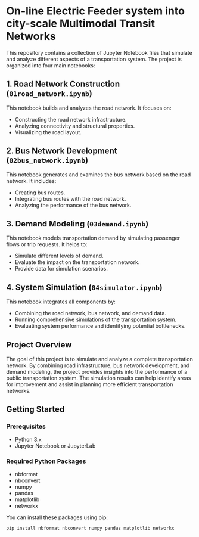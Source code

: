 # On-line Electric Feeder system into city-scale Multimodal Transit Networks

This repository contains a collection of Jupyter Notebook files that simulate and analyze different aspects of a transportation system. The project is organized into four main notebooks:

## 1. Road Network Construction (`01road_network.ipynb`)
This notebook builds and analyzes the road network. It focuses on:
- Constructing the road network infrastructure.
- Analyzing connectivity and structural properties.
- Visualizing the road layout.

## 2. Bus Network Development (`02bus_network.ipynb`)
This notebook generates and examines the bus network based on the road network. It includes:
- Creating bus routes.
- Integrating bus routes with the road network.
- Analyzing the performance of the bus network.

## 3. Demand Modeling (`03demand.ipynb`)
This notebook models transportation demand by simulating passenger flows or trip requests. It helps to:
- Simulate different levels of demand.
- Evaluate the impact on the transportation network.
- Provide data for simulation scenarios.

## 4. System Simulation (`04simulator.ipynb`)
This notebook integrates all components by:
- Combining the road network, bus network, and demand data.
- Running comprehensive simulations of the transportation system.
- Evaluating system performance and identifying potential bottlenecks.

## Project Overview

The goal of this project is to simulate and analyze a complete transportation network. By combining road infrastructure, bus network development, and demand modeling, the project provides insights into the performance of a public transportation system. The simulation results can help identify areas for improvement and assist in planning more efficient transportation networks.

## Getting Started

### Prerequisites

- Python 3.x
- Jupyter Notebook or JupyterLab

### Required Python Packages

- nbformat
- nbconvert
- numpy
- pandas
- matplotlib
- networkx

You can install these packages using pip:

```bash
pip install nbformat nbconvert numpy pandas matplotlib networkx
